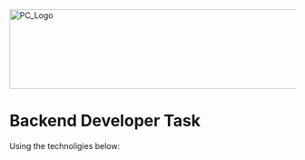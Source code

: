 <img src="https://github.com/ismailasega/projectCode-interview/blob/main/img/pcLogo.png" alt="PC_Logo" width="564" height="140">

# Backend Developer Task

Using the technoligies below: